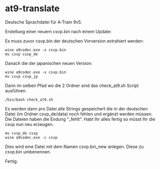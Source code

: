 # at9-translate

Deutsche Sprachdatei für A-Train 9v5.

Erstellung einer neuern csvp.bin nach einem Update:
 
Es muss zuvor csvp.bin der deutschen Vorversion extrahiert werden:
```
wine a9codec.exe -x csvp.bin
mv csvp csvp_de
```
Danach die der japanischen neuen Version:
```
wine a9codec.exe -x csvp.bin
mv csvp csvp_jp
```

Dann im selben Pfad wo die 2 Ordner sind das 
check_at9.sh Script ausführen. 
```
/bin/bash check_at9.sh 
```
Es werden dann pro Datei alle Strings gespeichert die in der deutschen Datei (im Ordner csvp_de/data) noch fehlen und ergänzt werden müssen. Die Dateien haben die Endung "_fehlt".
Habt Ihr alles fertig so müsst Ihr die csvp nun neu erzeugen.
```
mv cvsp_de cvsp
wine a9codec.exe -c csvp
```
Dies wird eine Datei mit dem Namen csvp.bin_new anlegen. Diese zu csvp.bin umbenennen.

Fertig.
